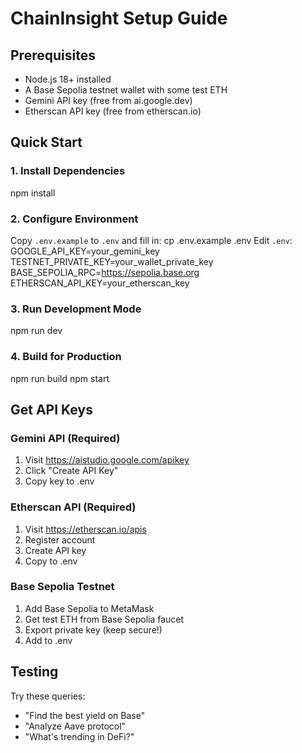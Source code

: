 # ChainInsight Setup Guide

## Prerequisites
- Node.js 18+ installed
- A Base Sepolia testnet wallet with some test ETH
- Gemini API key (free from ai.google.dev)
- Etherscan API key (free from etherscan.io)

## Quick Start

### 1. Install Dependencies
npm install

### 2. Configure Environment
Copy `.env.example` to `.env` and fill in:
cp .env.example .env
Edit `.env`:
GOOGLE_API_KEY=your_gemini_key
TESTNET_PRIVATE_KEY=your_wallet_private_key
BASE_SEPOLIA_RPC=https://sepolia.base.org
ETHERSCAN_API_KEY=your_etherscan_key


### 3. Run Development Mode
npm run dev


### 4. Build for Production
npm run build
npm start


## Get API Keys

### Gemini API (Required)
1. Visit https://aistudio.google.com/apikey
2. Click "Create API Key"
3. Copy key to .env

### Etherscan API (Required)
1. Visit https://etherscan.io/apis
2. Register account
3. Create API key
4. Copy to .env

### Base Sepolia Testnet
1. Add Base Sepolia to MetaMask
2. Get test ETH from Base Sepolia faucet
3. Export private key (keep secure!)
4. Add to .env

## Testing

Try these queries:
- "Find the best yield on Base"
- "Analyze Aave protocol"
- "What's trending in DeFi?"
